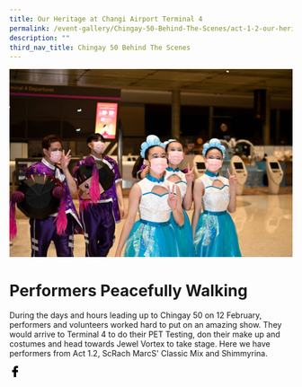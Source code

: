 ```yaml
---
title: Our Heritage at Changi Airport Terminal 4
permalink: /event-gallery/Chingay-50-Behind-The-Scenes/act-1-2-our-heritage-at-changi-terminal-4
description: ""
third_nav_title: Chingay 50 Behind The Scenes
---
```

![Act 1.2 Our Heritage at Terminal 4](/images/Event%20Gallery/Behind%20The%20Scenes/Act%201%20Da%20Tou%20Wawa%20The%20Academy%20of%20Dance%20and%20Shimmyrina-01.jpg)

# **Performers Peacefully Walking**
During the days and hours leading up to Chingay 50 on 12 February, performers and volunteers worked hard to put on an amazing show. They would arrive to Terminal 4 to do their PET Testing, don their make up and costumes and head towards Jewel Vortex to take stage. Here we have performers from Act 1.2, ScRach MarcS' Classic Mix and Shimmyrina.

<a href="http://www.facebook.com/sharer.php?u=http://www.chingay.gov.sg/image/event-gallery/act-1-2-our-heritage-at-terminal-4" style="float:left;">
	<img src="/images/facebook.png" style="width:auto;height:20px;">
</a>